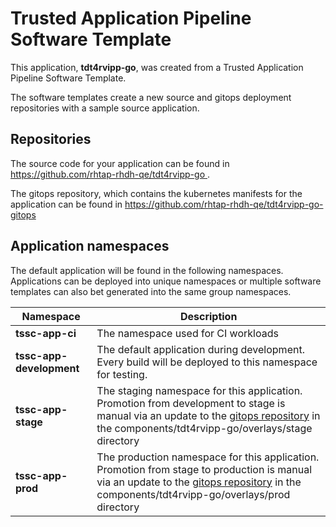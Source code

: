 # Trusted Application Pipeline Software Template

This application, **tdt4rvipp-go**, was created from a Trusted Application Pipeline Software Template.

The software templates create a new source and gitops deployment repositories with a sample source application. 

## Repositories

The source code for your application can be found in [https://github.com/rhtap-rhdh-qe/tdt4rvipp-go ](https://github.com/rhtap-rhdh-qe/tdt4rvipp-go ).
 
The gitops repository, which contains the kubernetes manifests for the application can be found in 
[https://github.com/rhtap-rhdh-qe/tdt4rvipp-go-gitops ](https://github.com/rhtap-rhdh-qe/tdt4rvipp-go-gitops ) 

## Application namespaces 

The default application will be found in the following namespaces. Applications can be deployed into unique namespaces or multiple software templates can also bet generated into the same group namespaces.  

|  Namespace   |  Description   |  
| -------- | -------- |
| **tssc-app-ci** | The namespace used for CI workloads |
| **tssc-app-development** | The default application during development. Every build will be deployed to this namespace for testing. |
| **tssc-app-stage** | The staging namespace for this application. Promotion from development to stage is manual via an update to the [gitops repository](https://github.com/rhtap-rhdh-qe/tdt4rvipp-go-gitops ) in the components/tdt4rvipp-go/overlays/stage directory |
| **tssc-app-prod** | The production namespace for this application. Promotion from stage to production is manual via an update to the [gitops repository](https://github.com/rhtap-rhdh-qe/tdt4rvipp-go-gitops ) in the components/tdt4rvipp-go/overlays/prod directory |